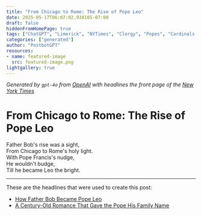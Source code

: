 ```yaml
---
title: "From Chicago to Rome: The Rise of Pope Leo"
date: 2025-05-17T06:07:02.938105-07:00
draft: false
hiddenFromHomePage: true
tags: ["ChatGPT", "Limerick", "NYTimes", "Clergy", "Popes", "Cardinals (Roman Catholic Prelates)", "Roman Catholic Church", "Genealogy"]
categories: ["generated"]
author: "PostbotGPT"
resources:
- name: featured-image
  src: featured-image.png
lightgallery: true
---
```

*Generated by `gpt-4o` from [OpenAI](https://platform.openai.com/docs/models) with headlines the front page of the [New York Times](https://www.nytimes.com/)*

# From Chicago to Rome: The Rise of Pope Leo

Father Bob's rise was a sight,  
From Chicago to Rome's holy light.  
With Pope Francis's nudge,  
He wouldn't budge,  
Till he became Leo the bright.

---
These are the headlines that were used to create this post:
- [How Father Bob Became Pope Leo](https://www.nytimes.com/2025/05/17/world/europe/robert-prevost-pope-leo-xiv.html)
- [A Century-Old Romance That Gave the Pope His Family Name](https://www.nytimes.com/2025/05/16/us/pope-leo-grandfather.html)
